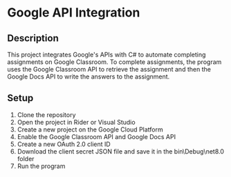 # Google API Integration

## Description
This project integrates Google's APIs with C# to automate completing assignments on Google Classroom. To complete assignments, the program uses the Google Classroom API to retrieve the assignment and then the Google Docs API to write the answers to the assignment. 

## Setup
1. Clone the repository
2. Open the project in Rider or Visual Studio
3. Create a new project on the Google Cloud Platform
4. Enable the Google Classroom API and Google Docs API
5. Create a new OAuth 2.0 client ID
6. Download the client secret JSON file and save it in the bin\Debug\net8.0 folder
7. Run the program

